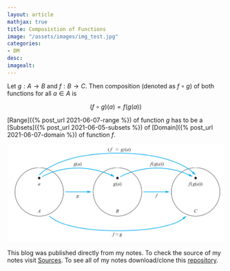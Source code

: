 ```yaml
---
layout: article
mathjax: true
title: Composistion of Functions
image: "/assets/images/img_test.jpg"
categories:
- DM
desc:   
imagealt: 
---
```


Let $g: A \rightarrow B$ and $f: B \rightarrow C$. Then composition (denoted as $f \circ g$) of both functions for all $a \in A$ is

































































































































































































































































































































































$$(f \circ g)(a)= f(g(a))$$


































































































































































































































































































































































[Range]({% post_url 2021-06-07-range %}) of function $g$ has to be a [Subsets]({% post_url 2021-06-05-subsets %}) of [Domain]({% post_url 2021-06-07-domain %}) of function $f$.


































































































































































































































































































































































<img src="../assets/images/posts/Pasted image 20210607124710.png"/>

This blog was published directly from my notes.
To check the source of my notes visit [Sources](sources.html).
To see all of my notes download/clone this [repository](https://github.com/bovem/CS).